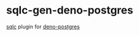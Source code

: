 # sqlc-gen-deno-postgres

[sqlc][sqlc] plugin for [deno-postgres][deno-postgres]

[sqlc]: https://sqlc.dev
[deno-postgres]: https://deno-postgres.com
